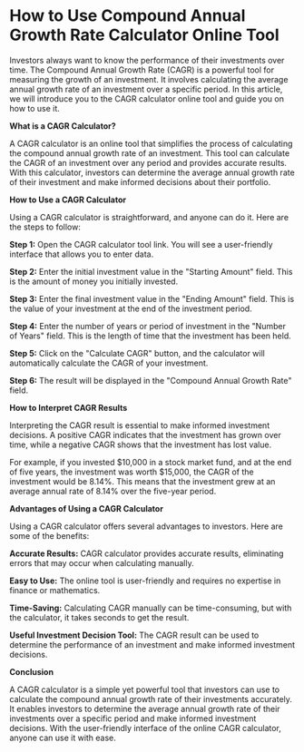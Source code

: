How to Use Compound Annual Growth Rate Calculator Online Tool
=============================================================

Investors always want to know the performance of their investments over time. The Compound Annual Growth Rate (CAGR) is a powerful tool for measuring the growth of an investment. It involves calculating the average annual growth rate of an investment over a specific period. In this article, we will introduce you to the CAGR calculator online tool and guide you on how to use it.

**What is a CAGR Calculator?**

A CAGR calculator is an online tool that simplifies the process of calculating the compound annual growth rate of an investment. This tool can calculate the CAGR of an investment over any period and provides accurate results. With this calculator, investors can determine the average annual growth rate of their investment and make informed decisions about their portfolio.

**How to Use a CAGR Calculator**

Using a CAGR calculator is straightforward, and anyone can do it. Here are the steps to follow:

**Step 1:** Open the CAGR calculator tool link. You will see a user-friendly interface that allows you to enter data.

**Step 2:** Enter the initial investment value in the "Starting Amount" field. This is the amount of money you initially invested.

**Step 3:** Enter the final investment value in the "Ending Amount" field. This is the value of your investment at the end of the investment period.

**Step 4:** Enter the number of years or period of investment in the "Number of Years" field. This is the length of time that the investment has been held.

**Step 5:** Click on the "Calculate CAGR" button, and the calculator will automatically calculate the CAGR of your investment.

**Step 6:** The result will be displayed in the "Compound Annual Growth Rate" field.

**How to Interpret CAGR Results**

Interpreting the CAGR result is essential to make informed investment decisions. A positive CAGR indicates that the investment has grown over time, while a negative CAGR shows that the investment has lost value.

For example, if you invested $10,000 in a stock market fund, and at the end of five years, the investment was worth $15,000, the CAGR of the investment would be 8.14%. This means that the investment grew at an average annual rate of 8.14% over the five-year period.

**Advantages of Using a CAGR Calculator**

Using a CAGR calculator offers several advantages to investors. Here are some of the benefits:

**Accurate Results:** CAGR calculator provides accurate results, eliminating errors that may occur when calculating manually.

**Easy to Use:** The online tool is user-friendly and requires no expertise in finance or mathematics.

**Time-Saving:** Calculating CAGR manually can be time-consuming, but with the calculator, it takes seconds to get the result.

**Useful Investment Decision Tool:** The CAGR result can be used to determine the performance of an investment and make informed investment decisions.

**Conclusion**

A CAGR calculator is a simple yet powerful tool that investors can use to calculate the compound annual growth rate of their investments accurately. It enables investors to determine the average annual growth rate of their investments over a specific period and make informed investment decisions. With the user-friendly interface of the online CAGR calculator, anyone can use it with ease.